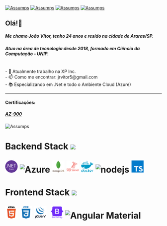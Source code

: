 

<a href="https://twitter.com/joao_Assumps" target="blank"><img align="center" src="https://cdn.jsdelivr.net/npm/simple-icons@3.0.1/icons/twitter.svg" alt="Assumps" height="20" width="20" /></a>
<a href="https://www.linkedin.com/in/joao-assumps/" target="blank"><img align="center" src="https://cdn.jsdelivr.net/npm/simple-icons@3.0.1/icons/linkedin.svg" alt="Assumps" height="20" width="20" /></a>
<a href="https://www.facebook.com/joaovitor.assumpcao.5/" target="blank"><img align="center" src="https://cdn.jsdelivr.net/npm/simple-icons@3.0.1/icons/facebook.svg" alt="Assumps" height="20" width="20" /></a>
<a href="https://www.instagram.com/joao_assumps/" target="blank"><img align="center" src="https://cdn.jsdelivr.net/npm/simple-icons@3.0.1/icons/instagram.svg" alt="Assumps" height="20" width="20" /></a>
## Olá!👋
##### Me chamo João Vitor, tenho 24 anos e resido na cidade de Araras/SP.<br>
##### Atuo na área de tecnologia desde 2018, formado em Ciência da Computação - UNIP.
<br>
- 🔭 Atualmente trabalho na XP Inc.<br>
- 📫 Como me encontrar: jrvitor5@gmail.com<br>
- 📚 Especializando em .Net e todo o Ambiente Cloud (Azure) <br>
</ul>

---

#### Certificações:
##### [AZ-900](https://learn.microsoft.com/api/credentials/share/pt-br/96476264/A1BA44C8AD8A47A5?sharingId=4F23D3A6B7766196)

<p align="left"> <img src="https://komarev.com/ghpvc/?username=Assumps" alt="Assumps" /> </p>

<h1 align="left">Backend Stack <img src="https://user-images.githubusercontent.com/49878665/111105353-89663280-8531-11eb-825e-c9da9dabfbac.png"</h1>
<p align="left">
<img src="https://raw.githubusercontent.com/devicons/devicon/master/icons/dotnetcore/dotnetcore-original.svg" alt=".NET CORE" width="40" height="40"/>
 <img src="https://cdn.jsdelivr.net/gh/devicons/devicon@latest/icons/azure/azure-original.svg" alt="Azure" width="40" height="40"/>
<img src="https://raw.githubusercontent.com/devicons/devicon/master/icons/mongodb/mongodb-original-wordmark.svg" alt="MongoDB" width="40" height="40"/> 
<img src="https://raw.githubusercontent.com/devicons/devicon/master/icons/microsoftsqlserver/microsoftsqlserver-plain-wordmark.svg" alt="SQLServer" width="40" height="40"/>
<img src="https://raw.githubusercontent.com/devicons/devicon/master/icons/docker/docker-plain-wordmark.svg" alt="Docker" width="40" height="40"/> 
<img src="https://cdn.jsdelivr.net/gh/devicons/devicon@latest/icons/nodejs/nodejs-original-wordmark.svg" alt="nodejs" width="40" height="40"/>
<img src="https://raw.githubusercontent.com/devicons/devicon/master/icons/typescript/typescript-original.svg" alt="Typescript" width="40" height="40"/> 
</p>

<h1 align="left">Frontend Stack <img src="https://user-images.githubusercontent.com/49878665/111105260-5c198480-8531-11eb-9c15-d0a50e3b0869.png"</h1>
<p align="left">
<img src="https://raw.githubusercontent.com/devicons/devicon/master/icons/html5/html5-original-wordmark.svg" alt="html5"  width="40" height="40"/>
<img src="https://raw.githubusercontent.com/devicons/devicon/master/icons/css3/css3-plain-wordmark.svg" alt="css3"  width="40" height="40"/>
<img src="https://raw.githubusercontent.com/devicons/devicon/master/icons/jquery/jquery-original-wordmark.svg" alt="Jquery" width="40" height="40"/>
<img src="https://cdn.jsdelivr.net/gh/devicons/devicon@latest/icons/angular/angular-original.svg" alt="" Angular="40" height="40"/>
<img src="https://raw.githubusercontent.com/devicons/devicon/master/icons/bootstrap/bootstrap-plain-wordmark.svg" alt="Bootstrap" width="40" height="40"/>
<img src="https://cdn.jsdelivr.net/gh/devicons/devicon@latest/icons/angularmaterial/angularmaterial-original.svg" alt="Angular Material" width="40" height="40"/>
</p>
 
